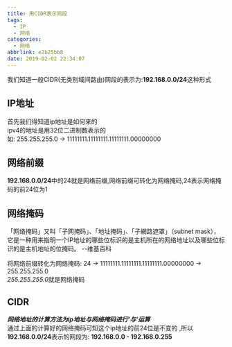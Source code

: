 ```yaml
---
title: 用CIDR表示网段
tags:
  - IP
  - 网络
categories:
  - 网络
abbrlink: e2b25bb8
date: 2019-02-02 22:34:07
---
```

我们知道一般CIDR(无类别域间路由)网段的表示为:**192.168.0.0/24**这种形式

## IP地址
首先我们得知道ip地址是如何来的  
ipv4的地址是用32位二进制数表示的  
如: 255.255.255.0 -> 11111111.11111111.11111111.00000000

## 网络前缀
**192.168.0.0/24**中的24就是网络前缀,网络前缀可转化为网络掩码,24表示网络掩码的前24位为1 

## 网络掩码
「网络掩码」又叫「子网掩码」、「地址掩码」、「子網路遮罩」（subnet mask），它是一种用来指明一个IP地址的哪些位标识的是主机所在的网络地址以及哪些位标识的是主机地址的位掩码。      --维基百科<!--more-->  
  
将网络前缀转化为网络掩码: 24 -> 11111111.11111111.11111111.00000000 -> 255.255.255.0  
*255.255.255.0*就是网络掩码

## CIDR
***网络地址的计算方法为ip地址与网络掩码进行'与'运算***  
通过上面的计算好的网络掩码可知这个ip地址的前24位是不变的  ,所以**192.168.0.0/24**表示的网段为: **192.168.0.0 - 192.168.0.255**

